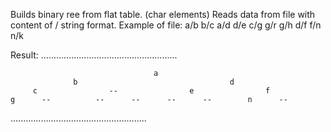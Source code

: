 Builds binary ree from flat table. (char elements)
Reads data from file with content of <parent>/<child> string format. 
Example of file:
a/b
b/c
a/d
d/e
c/g
g/r
g/h
d/f
f/n
n/k

Result:
......................................................

                                    a                                                                      
                  b                                  d                                  
         c                --                e                f                
    g      --          --      --      --      --        n      --      
 

......................................................
